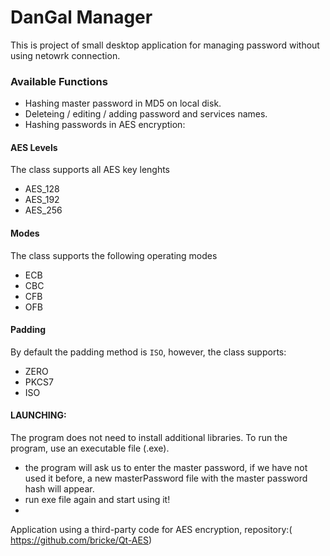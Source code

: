 # DanGal Manager

This is project of small desktop application for managing password without using netowrk connection. 


### Available Functions
- Hashing master password in MD5 on local disk.
- Deleteing / editing / adding password and services names.
- Hashing passwords in AES encryption:
#### AES Levels
The class supports all AES key lenghts

* AES_128
* AES_192
* AES_256

#### Modes
The class supports the following operating modes

* ECB
* CBC
* CFB
* OFB

#### Padding
By default the padding method is `ISO`, however, the class supports:

* ZERO
* PKCS7
* ISO


#### LAUNCHING:
The program does not need to install additional libraries. To run the program, use an executable file (.exe).
- the program will ask us to enter the master password, if we have not used it before, a new masterPassword file with the master password hash will appear.
- run exe file again and start using it!
- 
Application using a third-party code for AES encryption, repository:( https://github.com/bricke/Qt-AES)

